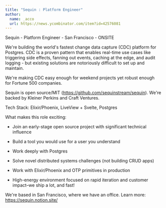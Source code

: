 ```yaml
---
title: "Sequin : Platform Engineer"
author:
  name: _acco
  url: https://news.ycombinator.com/item?id=42576081
---
```

Sequin - Platform Engineer - San Francisco - ONSITE

We&#x27;re building the world&#x27;s fastest change data capture (CDC) platform for Postgres. CDC is a proven pattern that enables real-time use cases like triggering side effects, fanning out events, caching at the edge, and audit logging - but existing solutions are notoriously difficult to set up and maintain.

We&#x27;re making CDC easy enough for weekend projects yet robust enough for Fortune 500 companies.

Sequin is open source&#x2F;MIT (<a href="https:&#x2F;&#x2F;github.com&#x2F;sequinstream&#x2F;sequin">https:&#x2F;&#x2F;github.com&#x2F;sequinstream&#x2F;sequin</a>). We&#x27;re backed by Kleiner Perkins and Craft Ventures.

Tech Stack: Elixir&#x2F;Phoenix, LiveView + Svelte, Postgres

What makes this role exciting:

- Join an early-stage open source project with significant technical influence

- Build a tool you would use for a user you understand

- Work deeply with Postgres

- Solve novel distributed systems challenges (not building CRUD apps)

- Work with Elixir&#x2F;Phoenix and OTP primitives in production

- High-energy environment focused on rapid iteration and customer impact–we ship a lot, and fast!

We&#x27;re based in San Francisco, where we have an office. Learn more: <a href="https:&#x2F;&#x2F;sequin.notion.site&#x2F;" rel="nofollow">https:&#x2F;&#x2F;sequin.notion.site&#x2F;</a>
<JobApplication />
